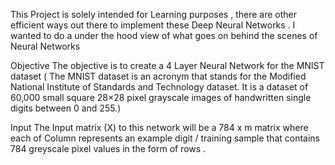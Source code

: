 This Project is solely intended for Learning purposes , there are other efficient ways out there to implement these Deep Neural Networks . I wanted to do a under the hood view of what goes on behind the scenes of Neural Networks

Objective
The objective is to create a 4 Layer Neural Network for the MNIST dataset ( The MNIST dataset is an acronym that stands for the Modified National Institute of Standards and Technology dataset. It is a dataset of 60,000 small square 28×28 pixel grayscale images of handwritten single digits between 0 and 255.)

Input
The Input matrix (X) to this network will be a 784 x m matrix where each of Column represents an example digit / training sample that contains 784 greyscale pixel values in the form of rows .

